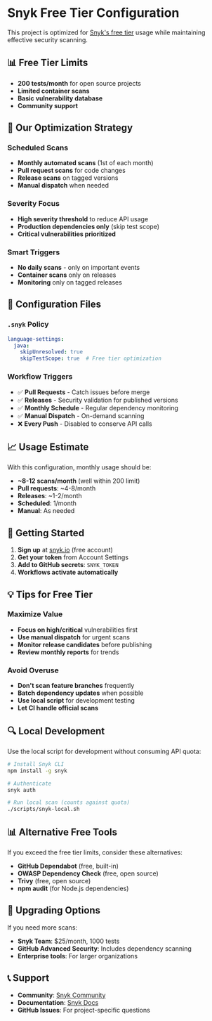 # Snyk Free Tier Configuration

This project is optimized for [Snyk's free tier](https://snyk.io/plans/) usage while maintaining effective security scanning.

## 📊 Free Tier Limits

- **200 tests/month** for open source projects
- **Limited container scans**
- **Basic vulnerability database**
- **Community support**

## 🎯 Our Optimization Strategy

### **Scheduled Scans**
- **Monthly automated scans** (1st of each month)
- **Pull request scans** for code changes
- **Release scans** on tagged versions
- **Manual dispatch** when needed

### **Severity Focus**
- **High severity threshold** to reduce API usage
- **Production dependencies only** (skip test scope)
- **Critical vulnerabilities prioritized**

### **Smart Triggers**
- **No daily scans** - only on important events
- **Container scans** only on releases
- **Monitoring** only on tagged releases

## 🔧 Configuration Files

### `.snyk` Policy
```yaml
language-settings:
  java:
    skipUnresolved: true
    skipTestScope: true  # Free tier optimization
```

### Workflow Triggers
- ✅ **Pull Requests** - Catch issues before merge
- ✅ **Releases** - Security validation for published versions
- ✅ **Monthly Schedule** - Regular dependency monitoring
- ✅ **Manual Dispatch** - On-demand scanning
- ❌ **Every Push** - Disabled to conserve API calls

## 📈 Usage Estimate

With this configuration, monthly usage should be:
- **~8-12 scans/month** (well within 200 limit)
- **Pull requests**: ~4-8/month
- **Releases**: ~1-2/month
- **Scheduled**: 1/month
- **Manual**: As needed

## 🚀 Getting Started

1. **Sign up** at [snyk.io](https://snyk.io) (free account)
2. **Get your token** from Account Settings
3. **Add to GitHub secrets**: `SNYK_TOKEN`
4. **Workflows activate automatically**

## 💡 Tips for Free Tier

### **Maximize Value**
- **Focus on high/critical** vulnerabilities first
- **Use manual dispatch** for urgent scans
- **Monitor release candidates** before publishing
- **Review monthly reports** for trends

### **Avoid Overuse**
- **Don't scan feature branches** frequently
- **Batch dependency updates** when possible
- **Use local script** for development testing
- **Let CI handle official scans**

## 🔍 Local Development

Use the local script for development without consuming API quota:

```bash
# Install Snyk CLI
npm install -g snyk

# Authenticate
snyk auth

# Run local scan (counts against quota)
./scripts/snyk-local.sh
```

## 📊 Alternative Free Tools

If you exceed the free tier limits, consider these alternatives:

- **GitHub Dependabot** (free, built-in)
- **OWASP Dependency Check** (free, open source)
- **Trivy** (free, open source)
- **npm audit** (for Node.js dependencies)

## 🔄 Upgrading Options

If you need more scans:
- **Snyk Team**: $25/month, 1000 tests
- **GitHub Advanced Security**: Includes dependency scanning
- **Enterprise tools**: For larger organizations

## 📞 Support

- **Community**: [Snyk Community](https://support.snyk.io/hc/en-us/community/topics)
- **Documentation**: [Snyk Docs](https://docs.snyk.io/)
- **GitHub Issues**: For project-specific questions